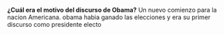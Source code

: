 

**¿Cuál era el motivo del discurso de Obama?**
Un nuevo comienzo para la nacion Americana.
obama habia ganado las elecciones y era su primer discurso como presidente electo
<!--stackedit_data:
eyJoaXN0b3J5IjpbODE4NzQyNTk2XX0=
-->